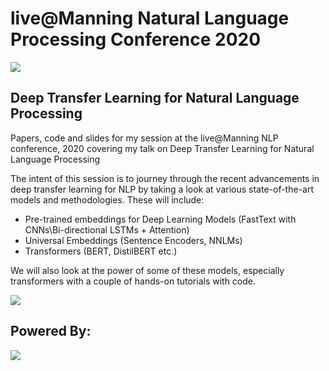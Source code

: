 # live@Manning Natural Language Processing Conference 2020

![](https://i.imgur.com/eX2fqR2.png)

## Deep Transfer Learning for Natural Language Processing

Papers, code and slides for my session at the live@Manning NLP conference, 2020 covering my talk on Deep Transfer Learning for Natural Language Processing

The intent of this session is to journey through the recent advancements in deep transfer learning for NLP by taking a look at various state-of-the-art models and methodologies. These will include: 

- Pre-trained embeddings for Deep Learning Models (FastText with CNNs\Bi-directional LSTMs + Attention)
- Universal Embeddings (Sentence Encoders, NNLMs)
- Transformers (BERT, DistilBERT etc.)

We will also look at the power of some of these models, especially transformers with a couple of hands-on tutorials with code.

![](https://i.imgur.com/QD2BKW7.png)

## Powered By:

![](https://i.imgur.com/cllEHm0.png)
